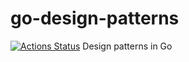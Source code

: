 # go-design-patterns
[![Actions Status](https://github.com/bonnal-enzo/go-design-patterns/workflows/test/badge.svg)](https://github.com/bonnal-enzo/go-design-patterns/actions)
Design patterns in Go
